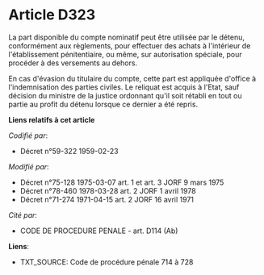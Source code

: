# Article D323

La part disponible du compte nominatif peut être utilisée par le détenu, conformément aux règlements, pour effectuer des
achats à l'intérieur de l'établissement pénitentiaire, ou même, sur autorisation spéciale, pour procéder à des versements au
dehors.

En cas d'évasion du titulaire du compte, cette part est appliquée d'office à l'indemnisation des parties civiles. Le reliquat
est acquis à l'Etat, sauf décision du ministre de la justice ordonnant qu'il soit rétabli en tout ou partie au profit du
détenu lorsque ce dernier a été repris.

**Liens relatifs à cet article**

_Codifié par_:

  - Décret n°59-322 1959-02-23

_Modifié par_:

  - Décret n°75-128 1975-03-07 art. 1 et art. 3 JORF 9 mars 1975
  - Décret n°78-460 1978-03-28 art. 2 JORF 1 avril 1978
  - Décret n°71-274 1971-04-15 art. 2 JORF 16 avril 1971

_Cité par_:

  - CODE DE PROCEDURE PENALE - art. D114 (Ab)

**Liens**:

  - TXT_SOURCE: Code de procédure pénale 714 à 728
